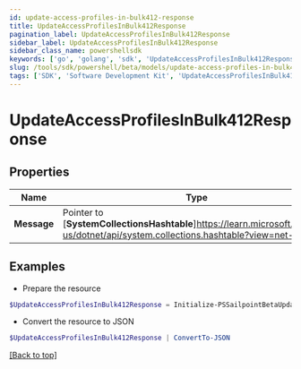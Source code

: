 ```yaml
---
id: update-access-profiles-in-bulk412-response
title: UpdateAccessProfilesInBulk412Response
pagination_label: UpdateAccessProfilesInBulk412Response
sidebar_label: UpdateAccessProfilesInBulk412Response
sidebar_class_name: powershellsdk
keywords: ['go', 'golang', 'sdk', 'UpdateAccessProfilesInBulk412Response'] 
slug: /tools/sdk/powershell/beta/models/update-access-profiles-in-bulk412-response
tags: ['SDK', 'Software Development Kit', 'UpdateAccessProfilesInBulk412Response']
---
```



# UpdateAccessProfilesInBulk412Response

## Properties

Name | Type | Description | Notes
------------ | ------------- | ------------- | -------------
**Message** |  Pointer to [**SystemCollectionsHashtable**]https://learn.microsoft.com/en-us/dotnet/api/system.collections.hashtable?view=net-8.0 | A message describing the error | [optional] 

## Examples

- Prepare the resource
```powershell
$UpdateAccessProfilesInBulk412Response = Initialize-PSSailpointBetaUpdateAccessProfilesInBulk412Response  -Message  API/Feature not enabled for your organization.
```

- Convert the resource to JSON
```powershell
$UpdateAccessProfilesInBulk412Response | ConvertTo-JSON
```


[[Back to top]](#) 

